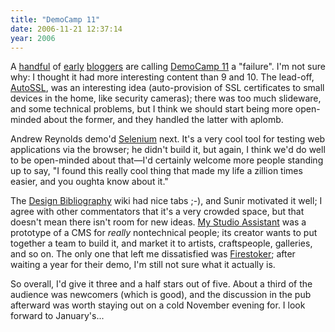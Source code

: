```yaml
---
title: "DemoCamp 11"
date: 2006-11-21 12:37:14
year: 2006
---
```

A <a href="http://www.rohanjayasekera.com/blog/2006/11/democamptoronto11.html">handful</a> of <a href="http://www.storyofastartup.com/?p=30">early</a> <a href="http://martin.cleaver.org/blog/2006/11/21/democamptoronto11-open-to-any/">bloggers</a> are calling <a href="http://barcamp.org/DemoCampToronto11">DemoCamp 11</a> a "failure".  I'm not sure why: I thought it had more interesting content than 9 and 10.  The lead-off, <a href="http://autossl.com/joomla/">AutoSSL</a>, was an interesting idea (auto-provision of SSL certificates to small devices in the home, like security cameras); there was too much slideware, and some technical problems, but I think we should start being more open-minded about the former, and they handled the latter with aplomb.

Andrew Reynolds demo'd <a href="http://www.openqa.org/selenium/">Selenium</a> next. It's a very cool tool for testing web applications via the browser; he didn't build it, but again, I think we'd do well to be open-minded about that—I'd certainly welcome more people standing up to say, "I found this really cool thing that made my life a zillion times easier, and you oughta know about it."

The <a href="http://meatballsociety.org/cgi-bin/design">Design Bibliography</a> wiki had nice tabs ;-), and Sunir motivated it well; I agree with other commentators that it's a very crowded space, but that doesn't mean there isn't room for new ideas.  <a href="http://www.theartguy.com/">My Studio Assistant</a> was a prototype of a CMS for <em>really </em>nontechnical people; its creator wants to put together a team to build it, and market it to artists, craftspeople, galleries, and so on.  The only one that left me dissatisfied was <a href="http://www.firestoker.com/">Firestoker</a>; after waiting a year for their demo, I'm still not sure what it actually is.

So overall, I'd give it three and a half stars out of five.  About a third of the audience was newcomers (which is good), and the discussion in the pub afterward was worth staying out on a cold November evening for.  I look forward to January's...

